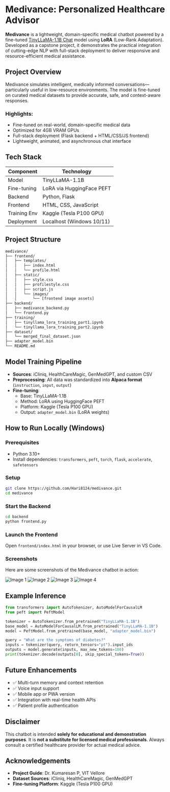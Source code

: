 
# Medivance: Personalized Healthcare Advisor 

**Medivance** is a lightweight, domain-specific medical chatbot powered by a fine-tuned [TinyLLaMA-1.1B Chat](https://huggingface.co/TinyLlama/TinyLlama-1.1B-Chat-v1.0) model using **LoRA** (Low-Rank Adaptation). Developed as a capstone project, it demonstrates the practical integration of cutting-edge NLP with full-stack deployment to deliver responsive and resource-efficient medical assistance.



## Project Overview

Medivance simulates intelligent, medically informed conversations—particularly useful in low-resource environments. The model is fine-tuned on curated medical datasets to provide accurate, safe, and context-aware responses.

### Highlights:
- Fine-tuned on real-world, domain-specific medical data  
- Optimized for 4GB VRAM GPUs  
- Full-stack deployment (Flask backend + HTML/CSS/JS frontend)  
- Lightweight, animated, and asynchronous chat interface  



## Tech Stack

| Component     | Technology                        |
|---------------|------------------------------------|
| Model         | TinyLLaMA-1.1B                     |
| Fine-tuning   | LoRA via HuggingFace PEFT         |
| Backend       | Python, Flask                      |
| Frontend      | HTML, CSS, JavaScript      |
| Training Env  | Kaggle (Tesla P100 GPU)            |
| Deployment    | Localhost (Windows 10/11)          |


## Project Structure

```bash
medivance/
├── frontend/
│   ├── templates/
│   │   ├── index.html
│   │   └── profile.html
│   ├── static/
│   │   ├── style.css
│   │   ├── profilestyle.css
│   │   ├── script.js
│   │   └── images/
│   │       └── [frontend image assets]
├── backend/
│   ├── medivance_backend.py
│   └── frontend.py
├── training/
│   ├── tinyllama_lora_training_part1.ipynb
│   └── tinyllama_lora_training_part2.ipynb
├── dataset/
│   └── merged_final_dataset.json
├── adapter_model.bin
└── README.md
```



## Model Training Pipeline

- **Sources**: iCliniq, HealthCareMagic, GenMedGPT, and custom CSV
- **Preprocessing**: All data was standardized into **Alpaca format** (`instruction`, `input`, `output`)
- **Fine-tuning**:
  - Base: TinyLLaMA-1.1B
  - Method: LoRA using HuggingFace PEFT
  - Platform: Kaggle (Tesla P100 GPU)
  - Output: `adapter_model.bin` (LoRA weights)



## How to Run Locally (Windows)

### Prerequisites

- Python 3.10+
- Install dependencies: `transformers`, `peft`, `torch`, `flask`, `accelerate`, `safetensors`

### Setup

```bash
git clone https://github.com/Hari8124/medivance.git
cd medivance
```

### Start the Backend

```bash
cd backend
python frontend.py
```

### Launch the Frontend

Open `frontend/index.html` in your browser, or use Live Server in VS Code.

### Screenshots

Here are some screenshots of the Medivance chatbot in action:

![Image 1](https://drive.google.com/uc?export=view&id=1uIKzNXgmRjWdlqHR0JmRWqhLlrN8KPNe)
![Image 2](https://drive.google.com/uc?export=view&id=1Y7_LCO66VBKTLBiA28yx-spDFrFpNJdq)
![Image 3](https://drive.google.com/uc?export=view&id=1KlSCsFEGJ3LRzmIqeQl82F9lOpJOI6in)
![Image 4](https://drive.google.com/uc?export=view&id=1AVoqVSFaslzNDCEXEmg5dDxgSGnEscVW)

## Example Inference

```python
from transformers import AutoTokenizer, AutoModelForCausalLM
from peft import PeftModel

tokenizer = AutoTokenizer.from_pretrained("TinyLLaMA-1.1B")
base_model = AutoModelForCausalLM.from_pretrained("TinyLLaMA-1.1B")
model = PeftModel.from_pretrained(base_model, "adapter_model.bin")

query = "What are the symptoms of diabetes?"
inputs = tokenizer(query, return_tensors="pt").input_ids
outputs = model.generate(inputs, max_new_tokens=100)
print(tokenizer.decode(outputs[0], skip_special_tokens=True))
```



## Future Enhancements

- ✅ Multi-turn memory and context retention  
- ✅ Voice input support  
- ✅ Mobile app or PWA version  
- ✅ Integration with real-time health APIs  
- ✅ Patient profile authentication  



## Disclaimer

This chatbot is intended **solely for educational and demonstration purposes**. It is **not a substitute for licensed medical professionals**. Always consult a certified healthcare provider for actual medical advice.


## Acknowledgements

- **Project Guide**: Dr. Kumaresan P, VIT Vellore  
- **Dataset Sources**: iCliniq, HealthCareMagic, GenMedGPT  
- **Fine-tuning Platform**: Kaggle (Tesla P100 GPU)  
